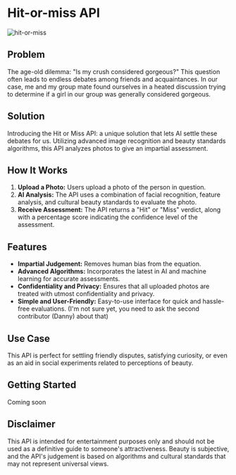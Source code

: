 # Hit-or-miss API

![hit-or-miss](https://ih1.redbubble.net/image.684043370.1498/st,small,507x507-pad,600x600,f8f8f8.jpg)


## Problem
The age-old dilemma: "Is my crush considered gorgeous?" This question often leads to endless debates among friends and acquaintances. In our case, me and my group mate found ourselves in a heated discussion trying to determine if a girl in our group was generally considered gorgeous.

## Solution
Introducing the Hit or Miss API: a unique solution that lets AI settle these debates for us. Utilizing advanced image recognition and beauty standards algorithms, this API analyzes photos to give an impartial assessment.

## How It Works
1. **Upload a Photo:** Users upload a photo of the person in question.
2. **AI Analysis:** The API uses a combination of facial recognition, feature analysis, and cultural beauty standards to evaluate the photo.
3. **Receive Assessment:** The API returns a "Hit" or "Miss" verdict, along with a percentage score indicating the confidence level of the assessment.

## Features
- **Impartial Judgement:** Removes human bias from the equation.
- **Advanced Algorithms:** Incorporates the latest in AI and machine learning for accurate assessments.
- **Confidentiality and Privacy:** Ensures that all uploaded photos are treated with utmost confidentiality and privacy.
- **Simple and User-Friendly:** Easy-to-use interface for quick and hassle-free evaluations. (I'm not sure yet, you need to ask the second contributor (Danny) about that)

## Use Case
This API is perfect for settling friendly disputes, satisfying curiosity, or even as an aid in social experiments related to perceptions of beauty.

## Getting Started
Coming soon

## Disclaimer
This API is intended for entertainment purposes only and should not be used as a definitive guide to someone's attractiveness. Beauty is subjective, and the API's judgement is based on algorithms and cultural standards that may not represent universal views.

